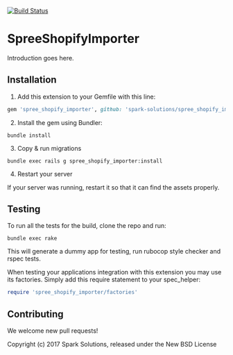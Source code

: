 [![Build Status](https://travis-ci.org/spark-solutions/spree_shopify_importer.svg?branch=master)](https://travis-ci.org/spark-solutions/spree_shopify_importer)

SpreeShopifyImporter
====================

Introduction goes here.

## Installation

1. Add this extension to your Gemfile with this line:
  ```ruby
  gem 'spree_shopify_importer', github: 'spark-solutions/spree_shopify_importer'
  ```

2. Install the gem using Bundler:
  ```shell
  bundle install
  ```

3. Copy & run migrations
  ```shell
  bundle exec rails g spree_shopify_importer:install
  ```

4. Restart your server

  If your server was running, restart it so that it can find the assets properly.

## Testing

To run all the tests for the build, clone the repo and run:

```shell
bundle exec rake
```

This will generate a dummy app for testing, run rubocop style checker and rspec tests.

When testing your applications integration with this extension you may use its factories.
Simply add this require statement to your spec_helper:

```ruby
require 'spree_shopify_importer/factories'
```

## Contributing

We welcome new pull requests!

Copyright (c) 2017 Spark Solutions, released under the New BSD License
